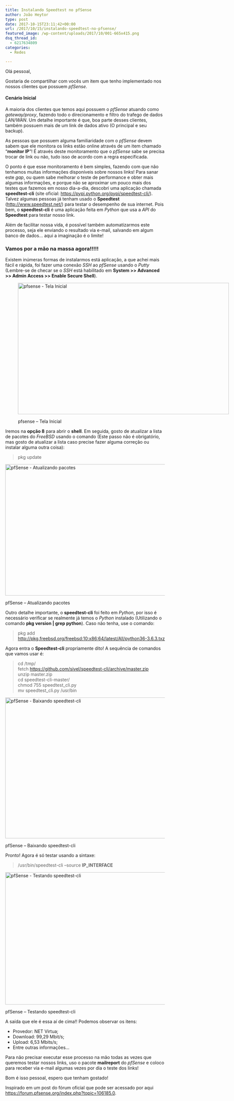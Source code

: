 ```yaml
---
title: Instalando Speedtest no pfSense
author: João Heytor
type: post
date: 2017-10-15T23:11:42+00:00
url: /2017/10/15/instalando-speedtest-no-pfsense/
featured_image: /wp-content/uploads/2017/10/001-665x415.png
dsq_thread_id:
  - 6217634809
categories:
  - Redes

---
```

Olá pessoal,

Gostaria de compartilhar com vocês um item que tenho implementado nos nossos clientes que possuem _pfSense_.

#### Cenário Inicial

A maioria dos clientes que temos aqui possuem o _pfSense_ atuando como _gateway/proxy_, fazendo todo o direcionamento e filtro do trafego de dados _LAN/WAN_. Um detalhe importante é que, boa parte desses clientes, também possuem mais de um link de dados ativo (O principal e seu backup).

As pessoas que possuem alguma familiaridade com o _pfSense_ devem sabem que ele monitora os links estão online através de um item chamado “**monitor IP**”! É através deste monitoramento que o _pfSense_ sabe se precisa trocar de link ou não, tudo isso de acordo com a regra especificada.

<!--more-->

O ponto é que esse monitoramento é bem simples, fazendo com que não tenhamos muitas informações disponíveis sobre nossos links! Para sanar este _gap_, ou quem sabe melhorar o teste de performance e obter mais algumas informações, e porque não se aproximar um pouco mais dos testes que fazemos em nosso dia-a-dia, descobri uma aplicação chamada **speedtest-cli** (site oficial: <a href="https://pypi.python.org/pypi/speedtest-cli/" target="_blank" rel="noopener">https://pypi.python.org/pypi/speedtest-cli/</a>). Talvez algumas pessoas já tenham usado o **Speedtest** (<a href="http://www.speedtest.net/" target="_blank" rel="noopener">http://www.speedtest.net/</a>) para testar o desempenho de sua internet. Pois bem, o **speedtest-cli** é uma aplicação feita em _Python_ que usa a _API_ do **Speedtest** para testar nosso link.

Além de facilitar nossa vida, é possível também automatizarmos este processo, seja ele enviando o resultado via e-mail, salvando em algum banco de dados&#8230; aqui a imaginação é o limite!

### Vamos por a mão na massa agora!!!!!

Existem inúmeras formas de instalarmos está aplicação, a que achei mais fácil e rápida, foi fazer uma conexão _SSH_ ao _pfSense_ usando o _Putty_ (Lembre-se de checar se o _SSH_ está habilitado em **System >> Advanced >> Admin Access >> Enable Secure Shell**).<figure id="attachment_1197" aria-describedby="caption-attachment-1197" style="width: 666px" class="wp-caption aligncenter">

<img loading="lazy" class="size-full wp-image-1197" src="https://www.joaoheytor.com/wp-content/uploads/2017/10/001.png" alt="pfsense - Tela Inicial" width="666" height="415" srcset="https://www.joaoheytor.com/wp-content/uploads/2017/10/001.png 666w, https://www.joaoheytor.com/wp-content/uploads/2017/10/001-300x187.png 300w, https://www.joaoheytor.com/wp-content/uploads/2017/10/001-665x415.png 665w" sizes="(max-width: 666px) 100vw, 666px" /> <figcaption id="caption-attachment-1197" class="wp-caption-text">pfsense &#8211; Tela Inicial</figcaption></figure> 

Iremos na **opção 8** para abrir o **shell**. Em seguida, gosto de atualizar a lista de pacotes do _FreeBSD_ usando o comando (Este passo não é obrigatório, mas gosto de atualizar a lista caso precise fazer alguma correção ou instalar alguma outra coisa):

> pkg update<figure id="attachment_1198" aria-describedby="caption-attachment-1198" style="width: 666px" class="wp-caption aligncenter">

<img loading="lazy" class="size-full wp-image-1198" src="https://www.joaoheytor.com/wp-content/uploads/2017/10/002.png" alt="pfSense - Atualizando pacotes" width="666" height="415" srcset="https://www.joaoheytor.com/wp-content/uploads/2017/10/002.png 666w, https://www.joaoheytor.com/wp-content/uploads/2017/10/002-300x187.png 300w, https://www.joaoheytor.com/wp-content/uploads/2017/10/002-665x415.png 665w" sizes="(max-width: 666px) 100vw, 666px" /> <figcaption id="caption-attachment-1198" class="wp-caption-text">pfSense &#8211; Atualizando pacotes</figcaption></figure> 

Outro detalhe importante, o **speedtest-cli** foi feito em _Python_, por isso é necessário verificar se realmente já temos o _Python_ instalado (Utilizando o comando **pkg version | grep python**). Caso não tenha, use o comando:

> pkg add http://pkg.freebsd.org/freebsd:10:x86:64/latest/All/python36-3.6.3.txz

Agora entra o **Speedtest-cli** propriamente dito! A sequência de comandos que vamos usar é:

> cd /tmp/  
> fetch https://github.com/sivel/speedtest-cli/archive/master.zip  
> unzip master.zip  
> cd speedtest-cli-master/  
> chmod 755 speedtest_cli.py  
> mv speedtest_cli.py /usr/bin<figure id="attachment_1199" aria-describedby="caption-attachment-1199" style="width: 666px" class="wp-caption aligncenter">

<img loading="lazy" class="size-full wp-image-1199" src="https://www.joaoheytor.com/wp-content/uploads/2017/10/004.png" alt="pfSense - Baixando speedtest-cli" width="666" height="445" srcset="https://www.joaoheytor.com/wp-content/uploads/2017/10/004.png 666w, https://www.joaoheytor.com/wp-content/uploads/2017/10/004-300x200.png 300w" sizes="(max-width: 666px) 100vw, 666px" /> <figcaption id="caption-attachment-1199" class="wp-caption-text">pfSense &#8211; Baixando speedtest-cli</figcaption></figure> 

Pronto! Agora é só testar usando a sintaxe:

> /usr/bin/speedtest-cli &#8211;source **IP_INTERFACE**<figure id="attachment_1200" aria-describedby="caption-attachment-1200" style="width: 666px" class="wp-caption aligncenter">

<img loading="lazy" class="size-full wp-image-1200" src="https://www.joaoheytor.com/wp-content/uploads/2017/10/005.png" alt="pfSense - Testando speedtest-cli" width="666" height="418" srcset="https://www.joaoheytor.com/wp-content/uploads/2017/10/005.png 666w, https://www.joaoheytor.com/wp-content/uploads/2017/10/005-300x188.png 300w, https://www.joaoheytor.com/wp-content/uploads/2017/10/005-665x418.png 665w" sizes="(max-width: 666px) 100vw, 666px" /> <figcaption id="caption-attachment-1200" class="wp-caption-text">pfSense &#8211; Testando speedtest-cli</figcaption></figure> 

A saída que ele é essa aí de cima!! Podemos observar os itens:

  * Provedor: NET Virtua;
  * Download: 99,29 Mbit/s;
  * Upload: 6,53 Mbits/s;
  * Entre outras informações&#8230;

Para não precisar executar esse processo na mão todas as vezes que queremos testar nossos links, uso o pacote **mailreport** do _pfSense_ e coloco para receber via e-mail algumas vezes por dia o teste dos links!

Bom é isso pessoal, espero que tenham gostado!

Inspirado em um post do fórum oficial que pode ser acessado por aqui <a href="https://forum.pfsense.org/index.php?topic=106185.0" target="_blank" rel="noopener">https://forum.pfsense.org/index.php?topic=106185.0</a>.
